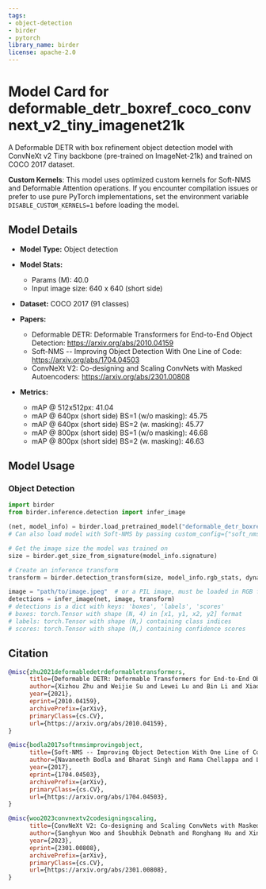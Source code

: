```yaml
---
tags:
- object-detection
- birder
- pytorch
library_name: birder
license: apache-2.0
---
```


# Model Card for deformable_detr_boxref_coco_convnext_v2_tiny_imagenet21k

A Deformable DETR with box refinement object detection model with ConvNeXt v2 Tiny backbone (pre-trained on ImageNet-21k) and trained on COCO 2017 dataset.

**Custom Kernels**: This model uses optimized custom kernels for Soft-NMS and Deformable Attention operations. If you encounter compilation issues or prefer to use pure PyTorch implementations, set the environment variable `DISABLE_CUSTOM_KERNELS=1` before loading the model.

## Model Details

- **Model Type:** Object detection
- **Model Stats:**
    - Params (M): 40.0
    - Input image size: 640 x 640 (short side)
- **Dataset:** COCO 2017 (91 classes)

- **Papers:**
    - Deformable DETR: Deformable Transformers for End-to-End Object Detection: <https://arxiv.org/abs/2010.04159>
    - Soft-NMS -- Improving Object Detection With One Line of Code: <https://arxiv.org/abs/1704.04503>
    - ConvNeXt V2: Co-designing and Scaling ConvNets with Masked Autoencoders: <https://arxiv.org/abs/2301.00808>

- **Metrics:**
    - mAP @ 512x512px: 41.04
    - mAP @ 640px (short side) BS=1 (w/o masking): 45.75
    - mAP @ 640px (short side) BS=2 (w. masking): 45.77
    - mAP @ 800px (short side) BS=1 (w/o masking): 46.68
    - mAP @ 800px (short side) BS=2 (w. masking): 46.63

## Model Usage

### Object Detection

```python
import birder
from birder.inference.detection import infer_image

(net, model_info) = birder.load_pretrained_model("deformable_detr_boxref_coco_convnext_v2_tiny_imagenet21k", inference=True)
# Can also load model with Soft-NMS by passing custom_config={"soft_nms": True}

# Get the image size the model was trained on
size = birder.get_size_from_signature(model_info.signature)

# Create an inference transform
transform = birder.detection_transform(size, model_info.rgb_stats, dynamic_size=model_info.signature["dynamic"])

image = "path/to/image.jpeg"  # or a PIL image, must be loaded in RGB format
detections = infer_image(net, image, transform)
# detections is a dict with keys: 'boxes', 'labels', 'scores'
# boxes: torch.Tensor with shape (N, 4) in [x1, y1, x2, y2] format
# labels: torch.Tensor with shape (N,) containing class indices
# scores: torch.Tensor with shape (N,) containing confidence scores
```

## Citation

```bibtex
@misc{zhu2021deformabledetrdeformabletransformers,
      title={Deformable DETR: Deformable Transformers for End-to-End Object Detection},
      author={Xizhou Zhu and Weijie Su and Lewei Lu and Bin Li and Xiaogang Wang and Jifeng Dai},
      year={2021},
      eprint={2010.04159},
      archivePrefix={arXiv},
      primaryClass={cs.CV},
      url={https://arxiv.org/abs/2010.04159},
}

@misc{bodla2017softnmsimprovingobject,
      title={Soft-NMS -- Improving Object Detection With One Line of Code},
      author={Navaneeth Bodla and Bharat Singh and Rama Chellappa and Larry S. Davis},
      year={2017},
      eprint={1704.04503},
      archivePrefix={arXiv},
      primaryClass={cs.CV},
      url={https://arxiv.org/abs/1704.04503},
}

@misc{woo2023convnextv2codesigningscaling,
      title={ConvNeXt V2: Co-designing and Scaling ConvNets with Masked Autoencoders},
      author={Sanghyun Woo and Shoubhik Debnath and Ronghang Hu and Xinlei Chen and Zhuang Liu and In So Kweon and Saining Xie},
      year={2023},
      eprint={2301.00808},
      archivePrefix={arXiv},
      primaryClass={cs.CV},
      url={https://arxiv.org/abs/2301.00808},
}
```
